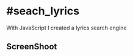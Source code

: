 <h1>#seach_lyrics</h1>

<p>With JavaScript I created a lyrics search engine</p>

<h2>ScreenShoot</h2>
